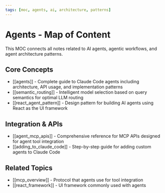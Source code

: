```yaml
---
tags: [moc, agents, ai, architecture, patterns]
---
```

# Agents - Map of Content

This MOC connects all notes related to AI agents, agentic workflows, and agent architecture patterns.

## Core Concepts

- [[agents]] - Complete guide to Claude Code agents including architecture, API usage, and implementation patterns
- [[semantic_routing]] - Intelligent model selection based on query semantics for optimal LLM routing
- [[react_agent_pattern]] - Design pattern for building AI agents using React as the UI framework

## Integration & APIs

- [[agent_mcp_apis]] - Comprehensive reference for MCP APIs designed for agent tool integration
- [[adding_to_claude_code]] - Step-by-step guide for adding custom agents to Claude Code

## Related Topics

- [[mcp_overview]] - Protocol that agents use for tool integration
- [[react_framework]] - UI framework commonly used with agents

